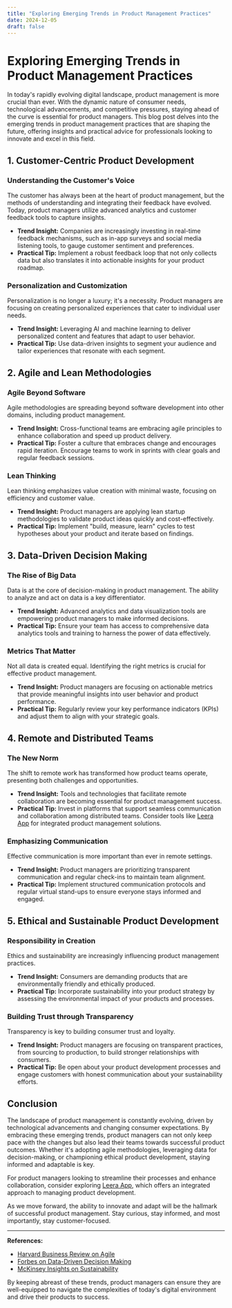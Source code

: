 ```yaml
---
title: "Exploring Emerging Trends in Product Management Practices"
date: 2024-12-05
draft: false
---
```

# Exploring Emerging Trends in Product Management Practices

In today's rapidly evolving digital landscape, product management is more crucial than ever. With the dynamic nature of consumer needs, technological advancements, and competitive pressures, staying ahead of the curve is essential for product managers. This blog post delves into the emerging trends in product management practices that are shaping the future, offering insights and practical advice for professionals looking to innovate and excel in this field.

## 1. Customer-Centric Product Development

### Understanding the Customer's Voice
The customer has always been at the heart of product management, but the methods of understanding and integrating their feedback have evolved. Today, product managers utilize advanced analytics and customer feedback tools to capture insights.

- **Trend Insight:** Companies are increasingly investing in real-time feedback mechanisms, such as in-app surveys and social media listening tools, to gauge customer sentiment and preferences.
- **Practical Tip:** Implement a robust feedback loop that not only collects data but also translates it into actionable insights for your product roadmap.

### Personalization and Customization
Personalization is no longer a luxury; it's a necessity. Product managers are focusing on creating personalized experiences that cater to individual user needs.

- **Trend Insight:** Leveraging AI and machine learning to deliver personalized content and features that adapt to user behavior.
- **Practical Tip:** Use data-driven insights to segment your audience and tailor experiences that resonate with each segment.

## 2. Agile and Lean Methodologies

### Agile Beyond Software
Agile methodologies are spreading beyond software development into other domains, including product management.

- **Trend Insight:** Cross-functional teams are embracing agile principles to enhance collaboration and speed up product delivery.
- **Practical Tip:** Foster a culture that embraces change and encourages rapid iteration. Encourage teams to work in sprints with clear goals and regular feedback sessions.

### Lean Thinking
Lean thinking emphasizes value creation with minimal waste, focusing on efficiency and customer value.

- **Trend Insight:** Product managers are applying lean startup methodologies to validate product ideas quickly and cost-effectively.
- **Practical Tip:** Implement "build, measure, learn" cycles to test hypotheses about your product and iterate based on findings.

## 3. Data-Driven Decision Making

### The Rise of Big Data
Data is at the core of decision-making in product management. The ability to analyze and act on data is a key differentiator.

- **Trend Insight:** Advanced analytics and data visualization tools are empowering product managers to make informed decisions.
- **Practical Tip:** Ensure your team has access to comprehensive data analytics tools and training to harness the power of data effectively.

### Metrics That Matter
Not all data is created equal. Identifying the right metrics is crucial for effective product management.

- **Trend Insight:** Product managers are focusing on actionable metrics that provide meaningful insights into user behavior and product performance.
- **Practical Tip:** Regularly review your key performance indicators (KPIs) and adjust them to align with your strategic goals.

## 4. Remote and Distributed Teams

### The New Norm
The shift to remote work has transformed how product teams operate, presenting both challenges and opportunities.

- **Trend Insight:** Tools and technologies that facilitate remote collaboration are becoming essential for product management success.
- **Practical Tip:** Invest in platforms that support seamless communication and collaboration among distributed teams. Consider tools like [Leera App](https://leera.app) for integrated product management solutions.

### Emphasizing Communication
Effective communication is more important than ever in remote settings.

- **Trend Insight:** Product managers are prioritizing transparent communication and regular check-ins to maintain team alignment.
- **Practical Tip:** Implement structured communication protocols and regular virtual stand-ups to ensure everyone stays informed and engaged.

## 5. Ethical and Sustainable Product Development

### Responsibility in Creation
Ethics and sustainability are increasingly influencing product management practices.

- **Trend Insight:** Consumers are demanding products that are environmentally friendly and ethically produced.
- **Practical Tip:** Incorporate sustainability into your product strategy by assessing the environmental impact of your products and processes.

### Building Trust through Transparency
Transparency is key to building consumer trust and loyalty.

- **Trend Insight:** Product managers are focusing on transparent practices, from sourcing to production, to build stronger relationships with consumers.
- **Practical Tip:** Be open about your product development processes and engage customers with honest communication about your sustainability efforts.

## Conclusion

The landscape of product management is constantly evolving, driven by technological advancements and changing consumer expectations. By embracing these emerging trends, product managers can not only keep pace with the changes but also lead their teams towards successful product outcomes. Whether it's adopting agile methodologies, leveraging data for decision-making, or championing ethical product development, staying informed and adaptable is key.

For product managers looking to streamline their processes and enhance collaboration, consider exploring [Leera App](https://leera.app), which offers an integrated approach to managing product development.

As we move forward, the ability to innovate and adapt will be the hallmark of successful product management. Stay curious, stay informed, and most importantly, stay customer-focused.

---

**References:**
- [Harvard Business Review on Agile](https://hbr.org/topic/agile)
- [Forbes on Data-Driven Decision Making](https://www.forbes.com/sites/forbestechcouncil/2021/03/04/the-future-of-data-driven-decision-making-in-business/)
- [McKinsey Insights on Sustainability](https://www.mckinsey.com/business-functions/sustainability/our-insights)

By keeping abreast of these trends, product managers can ensure they are well-equipped to navigate the complexities of today's digital environment and drive their products to success.